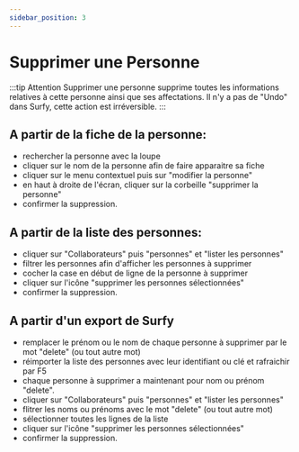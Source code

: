 ```yaml
---
sidebar_position: 3
---
```


# Supprimer une Personne

:::tip Attention
Supprimer une personne supprime toutes les informations relatives à cette personne ainsi que ses affectations.
Il n'y a pas de "Undo" dans Surfy, cette action est irréversible. 
:::

## A partir de la fiche de la personne:

-   rechercher la personne avec la loupe
-   cliquer sur le nom de la personne afin de faire apparaitre sa fiche
-   cliquer sur le menu contextuel puis sur "modifier la personne"
-   en haut à droite de l'écran, cliquer sur la corbeille "supprimer la personne"
-   confirmer la suppression.


## A partir de la liste des personnes:

-   cliquer sur "Collaborateurs" puis "personnes" et "lister les personnes"
-   filtrer les personnes afin d'afficher les personnes à supprimer
-   cocher la case en début de ligne de la personne à supprimer
-   cliquer sur l'icône "supprimer les personnes sélectionnées"
-   confirmer la suppression.


## A partir d'un export de Surfy

-   remplacer le prénom ou le nom de chaque personne à supprimer par le mot "delete" (ou tout autre mot)
-   réimporter la liste des personnes avec leur identifiant ou clé et rafraichir par F5
-   chaque personne à supprimer a maintenant pour nom ou prénom "delete". 
-   cliquer sur "Collaborateurs" puis "personnes" et "lister les personnes"
-   flitrer les noms ou prénoms avec le mot "delete" (ou tout autre mot)
-   sélectionner toutes les lignes de la liste
-   cliquer sur l'icône "supprimer les personnes sélectionnées"
-   confirmer la suppression.
